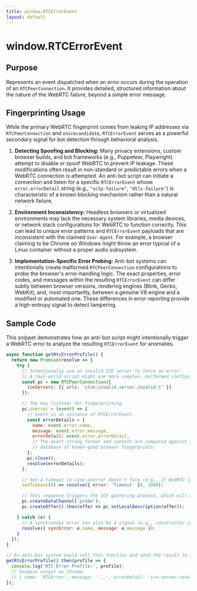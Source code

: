 ```yaml
---
title: window.RTCErrorEvent
layout: default
---
```

# window.RTCErrorEvent
## Purpose
Represents an event dispatched when an error occurs during the operation of an `RTCPeerConnection`. It provides detailed, structured information about the nature of the WebRTC failure, beyond a simple error message.

## Fingerprinting Usage
While the primary WebRTC fingerprint comes from leaking IP addresses via `RTCPeerConnection` and `onicecandidate`, `RTCErrorEvent` serves as a powerful secondary signal for bot detection through behavioral analysis.

1.  **Detecting Spoofing and Blocking:** Many privacy extensions, custom browser builds, and bot frameworks (e.g., Puppeteer, Playwright) attempt to disable or spoof WebRTC to prevent IP leakage. These modifications often result in non-standard or predictable errors when a WebRTC connection is attempted. An anti-bot script can initiate a connection and listen for a specific `RTCErrorEvent` whose `error.errorDetail` string (e.g., `"sctp-failure"`, `"dtls-failure"`) is characteristic of a known blocking mechanism rather than a natural network failure.

2.  **Environment Inconsistency:** Headless browsers or virtualized environments may lack the necessary system libraries, media devices, or network stack configurations for WebRTC to function correctly. This can lead to unique error patterns and `RTCErrorEvent` payloads that are inconsistent with the claimed `User-Agent`. For example, a browser claiming to be Chrome on Windows might throw an error typical of a Linux container without a proper audio subsystem.

3.  **Implementation-Specific Error Probing:** Anti-bot systems can intentionally create malformed `RTCPeerConnection` configurations to probe the browser's error-handling logic. The exact properties, error codes, and messages within the resulting `RTCErrorEvent` can differ subtly between browser versions, rendering engines (Blink, Gecko, WebKit), and, most importantly, between a genuine V8 engine and a modified or automated one. These differences in error reporting provide a high-entropy signal to detect tampering.

## Sample Code
This snippet demonstrates how an anti-bot script might intentionally trigger a WebRTC error to analyze the resulting `RTCErrorEvent` for anomalies.

```javascript
async function getRtcErrorProfile() {
  return new Promise(resolve => {
    try {
      // Intentionally use an invalid ICE server to force an error.
      // A real-world script might use more complex, malformed configs.
      const pc = new RTCPeerConnection({
        iceServers: [{ urls: 'stun:invalid.server.invalid:1' }]
      });

      // The key listener for fingerprinting.
      pc.onerror = (event) => {
        // event is an instance of RTCErrorEvent.
        const errorDetails = {
          name: event.error.name,
          message: event.error.message,
          errorDetail: event.error.errorDetail,
          // The exact string format and content are compared against a
          // database of known-good browser fingerprints.
        };
        pc.close();
        resolve(errorDetails);
      };

      // Set a timeout in case onerror doesn't fire (e.g., if WebRTC is completely disabled).
      setTimeout(() => resolve({ error: 'Timeout' }), 1000);

      // This sequence triggers the ICE gathering process, which will fail.
      pc.createDataChannel('probe');
      pc.createOffer().then(offer => pc.setLocalDescription(offer));

    } catch (e) {
      // A synchronous error can also be a signal (e.g., constructor is patched).
      resolve({ syncError: e.name, message: e.message });
    }
  });
}

// An anti-bot system would call this function and send the result to its server.
getRtcErrorProfile().then(profile => {
  console.log('RTC Error Profile:', profile);
  // Example output on Chrome:
  // { name: 'RTCError', message: '...', errorDetail: 'ice-server-resolve-failure' }
});
```